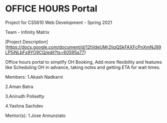 # OFFICE HOURS Portal

Project for CS5610 Web Development - Spring 2021

Team - Infinity Matrix

[Project Description] (https://docs.google.com/document/d/12tVdeUMr2IjqQSkFAXFcPnXmNJ99LP5iNLbFs9YO9CQ/edit?ts=60595a77)

Office hours portal to simplify OH Booking, Add more flexibility and features like Scheduling OH in advance, taking notes and getting ETA for wait times.

Members:
1.Akash Nadkarni

2.Aman Batra

3.Anirudh Polisetty

4.Yashna Sachdev

Mentor(s):
1.Jose Annunziato
